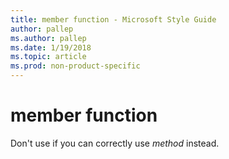 ```yaml
---
title: member function - Microsoft Style Guide
author: pallep
ms.author: pallep
ms.date: 1/19/2018
ms.topic: article
ms.prod: non-product-specific
---
```


# member function

Don't use if you can correctly use *method* instead.
